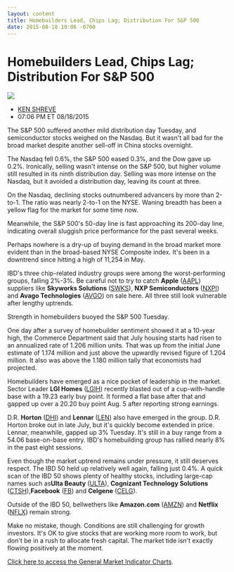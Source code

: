 ```yaml
---
layout: content
title: Homebuilders Lead, Chips Lag; Distribution For S&P 500
date: 2015-08-18 19:06 -0700
---
```



Homebuilders Lead, Chips Lag; Distribution For S&P 500
=======================================================


![](https://www.investors.com/wp-content/uploads/ibd-migrated-images/MPv_150819_635755086070914913.png)

* [KEN SHREVE](https://www.investors.com/author/shrevek/ "Posts by KEN SHREVE")
* 07:06 PM ET 08/18/2015




  

The S&P 500 suffered another mild distribution day Tuesday, and semiconductor stocks weighed on the Nasdaq. But it wasn't all bad for the broad market despite another sell-off in China stocks overnight.

  

The Nasdaq fell 0.6%, the S&P 500 eased 0.3%, and the Dow gave up 0.2%. Ironically, selling wasn't intense on the S&P 500, but higher volume still resulted in its ninth distribution day. Selling was more intense on the Nasdaq, but it avoided a distribution day, leaving its count at three.

  

On the Nasdaq, declining stocks outnumbered advancers by more than 2-to-1. The ratio was nearly 2-to-1 on the NYSE. Waning breadth has been a yellow flag for the market for some time now.

  

Meanwhile, the S&P 500's 50-day line is fast approaching its 200-day line, indicating overall sluggish price performance for the past several weeks.

  

Perhaps nowhere is a dry-up of buying demand in the broad market more evident than in the broad-based NYSE Composite index. It's been in a downtrend since hitting a high of 11,254 in May.

  

IBD's three chip-related industry groups were among the worst-performing groups, falling 2%-3%. Be careful not to try to catch **Apple** ([AAPL](https://research.investors.com/quote.aspx?symbol=AAPL)) suppliers like **Skyworks Solutions** ([SWKS](https://research.investors.com/quote.aspx?symbol=SWKS)), **NXP Semiconductors** ([NXPI](https://research.investors.com/quote.aspx?symbol=NXPI)) and **Avago Technologies** ([AVGO](https://research.investors.com/quote.aspx?symbol=AVGO)) on sale here. All three still look vulnerable after lengthy uptrends.

  

Strength in homebuilders buoyed the S&P 500 Tuesday.

  

One day after a survey of homebuilder sentiment showed it at a 10-year high, the Commerce Department said that July housing starts had risen to an annualized rate of 1.206 million units. That was up from the initial June estimate of 1.174 million and just above the upwardly revised figure of 1.204 million. It also was above the 1.180 million tally that economists had projected.

  

Homebuilders have emerged as a nice pocket of leadership in the market. Sector Leader **LGI Homes** ([LGIH](https://research.investors.com/quote.aspx?symbol=LGIH)) recently blasted out of a cup-with-handle base with a 19.23 early buy point. It formed a flat base after that and gapped up over a 20.20 buy point Aug. 5 after reporting strong earnings.

  

D.R. **Horton** ([DHI](https://research.investors.com/quote.aspx?symbol=DHI)) and **Lennar** ([LEN](https://research.investors.com/quote.aspx?symbol=LEN)) also have emerged in the group. D.R. Horton broke out in late July, but it's quickly become extended in price. Lennar, meanwhile, gapped up 3% Tuesday. It's still in a buy range from a 54.06 base-on-base entry. IBD's homebuilding group has rallied nearly 8% in the past eight sessions.

  

Even though the market uptrend remains under pressure, it still deserves respect. The IBD 50 held up relatively well again, falling just 0.4%. A quick scan of the IBD 50 shows plenty of healthy stocks, including large-cap names such as**Ulta Beauty** ([ULTA](https://research.investors.com/quote.aspx?symbol=ULTA)), **Cognizant Technology Solutions** ([CTSH](https://research.investors.com/quote.aspx?symbol=CTSH)),**Facebook** ([FB](https://research.investors.com/quote.aspx?symbol=FB)) and **Celgene** ([CELG](https://research.investors.com/quote.aspx?symbol=CELG)).

  

Outside of the IBD 50, bellwethers like **Amazon.com** ([AMZN](https://research.investors.com/quote.aspx?symbol=AMZN)) and **Netflix** ([NFLX](https://research.investors.com/quote.aspx?symbol=NFLX)) remain strong.

  

Make no mistake, though. Conditions are still challenging for growth investors. It's OK to give stocks that are working more room to work, but don't be in a rush to allocate fresh capital. The market tide isn't exactly flowing positively at the moment.

  

[Click here to access the General Market Indicator Charts](https://www.investors.com/pdf/GMI_081915.pdf).




